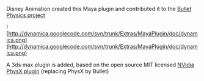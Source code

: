 Disney Animation created this Maya plugin and contributed it to the [Bullet Physics project](http://code.google.com/p/bullet)

![http://dynamica.googlecode.com/svn/trunk/Extras/MayaPlugin/doc/dynamica.png](http://dynamica.googlecode.com/svn/trunk/Extras/MayaPlugin/doc/dynamica.png)

A 3ds max plugin is added, based on the open source MIT licensed [NVidia PhysX plugin](http://sourceforge.net/projects/physxplugin/) (replacing PhysX by Bullet)
